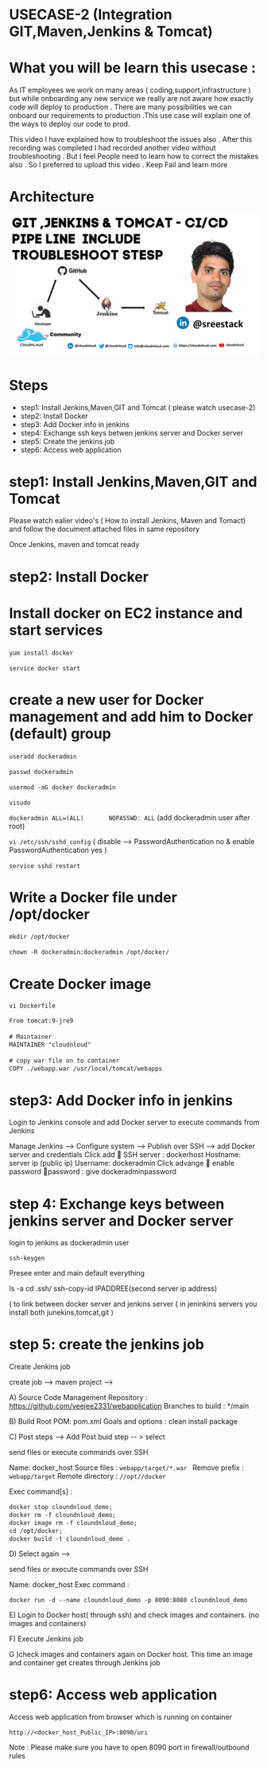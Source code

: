 #   USECASE-2 (Integration GIT,Maven,Jenkins & Tomcat)

# What you will be learn this usecase :

As IT employees we work on many areas ( coding,support,infrastructure ) but while onboarding any new service we really are not aware how exactly code will deploy to production . There  are many possibilities  we can onboard our requirements to production .This use case will explain one of the ways to deploy our code to prod. 

This video  I have explained  how to troubleshoot the issues  also . After this recording was completed I had recorded another video without troubleshooting . But I feel People need to learn how to correct the mistakes also . So I preferred to upload this video . Keep Fail and learn more 

# Architecture
![Watch the image](/GITTOMCATSREE.png)

# Steps

 -  step1: Install Jenkins,Maven,GIT and Tomcat ( please watch usecase-2)
 -  step2: Install Docker
 -  step3: Add Docker info in jenkins 
 -  step4: Exchange ssh keys betwen jenkins server and Docker server
 -  step5: Create the jenkins job
 -  step6: Access web application


# step1: Install Jenkins,Maven,GIT and Tomcat

  Please watch ealier video's ( How to install Jenkins, Maven and Tomact) and follow the document attached  files in same repository
  
  Once Jenkins, maven and tomcat ready

#  step2: Install Docker

# Install docker on EC2 instance and start services
```yum install docker```

```service docker start```

# create a new user for Docker management and add him to Docker (default) group
```useradd dockeradmin```

```passwd dockeradmin```

```usermod -aG docker dockeradmin```

```visudo```

```dockeradmin ALL=(ALL)       NOPASSWD: ALL``` (add dockeradmin user after root)

```vi /etc/ssh/sshd_config```  ( disable --> PasswordAuthentication no  & enable PasswordAuthentication yes )

```service sshd restart```

# Write a Docker file under /opt/docker

```mkdir /opt/docker```

```chown -R dockeradmin:dockeradmin /opt/docker/ ```
# Create Docker image
 ```
 vi Dockerfile
 ```


```
From tomcat:9-jre9 

# Maintainer
MAINTAINER "cloudnloud" 

# copy war file on to container 
COPY ./webapp.war /usr/local/tomcat/webapps 
```
# step3: Add Docker info in jenkins

Login to Jenkins console and add Docker server to execute commands from Jenkins

Manage Jenkins --> Configure system --> Publish over SSH --> add Docker server and credentials
      Click add 
           SSH server : dockerhost
           Hostname: server ip (public ip)
      Username: dockeradmin
      Click advange  enable password password : give dockeradminpassword
      
# step 4: Exchange keys between jenkins server and Docker server


login to jenkins as dockeradmin user

```
ssh-keygen
```
Presee enter and main default everything

 ls -a
 cd .ssh/
 ssh-copy-id IPADDREE(second server ip address)
 
 ( to link between docker server and jenkins server ( in jeninkins servers you install both junekins,tomcat,git )
 
# step 5: create the jenkins job

Create Jenkins job

create job --> maven project --> 

A) Source Code Management
Repository : https://github.com/veejee2331/webapplication 
Branches to build : */main

B) Build Root POM: pom.xml
Goals and options : clean install package

C)  Post steps  --> Add Post buid step -- > select 

send files or execute commands over SSH 

Name: docker_host
Source files : ```webapp/target/*.war ``` Remove prefix : ```webapp/target``` Remote directory : ```//opt//docker```

Exec command[s] :

```
docker stop cloundnloud_demo;
docker rm -f cloundnloud_demo;
docker image rm -f cloundnloud_demo;
cd /opt/docker;
docker build -t cloundnloud_demo .
```

D) Select again --> 

send files or execute commands over SSH

Name: docker_host
Exec command : 

```
docker run -d --name cloundnloud_demo -p 8090:8080 cloundnloud_demo
```

E) Login to Docker host( through ssh) and check images and containers. (no images and containers)

F) Execute Jenkins job

G )check images and containers again on Docker host. This time an image and container get creates through Jenkins job

# step6: Access web application

Access web application from browser which is running on container
```
http://<docker_host_Public_IP>:8090/uri
```
Note : Please make sure you have to open 8090 port in firewall/outbound rules 

